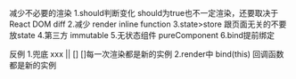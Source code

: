 减少不必要的渲染
1.should判断变化
  should为true也不一定渲染，还要取决于React DOM diff
2.减少 render inline function
3.state>store
  跟页面无关的不要放state
4.第三方 immutable
5.无状态组件 pureComponent
6.bind提前绑定



反例
1.兜底
xxx || []
[]每一次渲染都是新的实例
2.render中
  bind(this)
  回调函数
都是新的实例